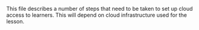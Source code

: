 This file describes a number of steps that need to be taken to set up cloud access to learners.
This will depend on cloud infrastructure used for the lesson.
